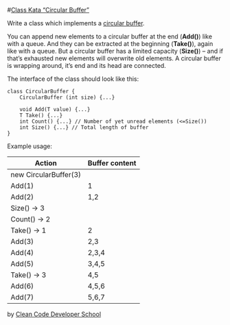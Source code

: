 #[Class Kata “Circular Buffer”](http://ccd-school.de/en/coding-dojo/classes-katas/circular-buffer/)


Write a class which implements a [circular buffer](http://en.wikipedia.org/wiki/Circular_buffer).

You can append new elements to a circular buffer at the end (**Add()**) like with a queue. And they can be extracted at the beginning (**Take()**), again like with a queue. But a circular buffer has a limited capacity (**Size()**) – and if that’s exhausted new elements will overwrite old elements. A circular buffer is wrapping around, it’s end and its head are connected.

The interface of the class should look like this:
	
    class CircularBuffer {
        CircularBuffer (int size) {...}
     
        void Add(T value) {...} 
        T Take() {...}
        int Count() {...} // Number of yet unread elements (<=Size())
        int Size() {...} // Total length of buffer
    }

Example usage:

| Action                    | Buffer content|
|---------------------------|---------------|
| new CircularBuffer<int>(3)|               |
| Add(1)                    | 1             |
| Add(2)                    | 1,2           |
| Size() -> 3               |               |
| Count() -> 2              |               |
| Take() -> 1               | 2             |
| Add(3)                    | 2,3           |
| Add(4)                    | 2,3,4         |
| Add(5)                    | 3,4,5         |
| Take() -> 3               | 4,5           |
| Add(6)                    | 4,5,6         |
| Add(7)                    | 5,6,7         |



by [Clean Code Developer School](http://ccd-school.de/)
